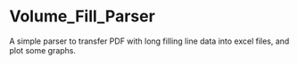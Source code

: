 # Volume_Fill_Parser
A simple parser to transfer PDF with long filling line data into excel files, and plot some graphs.
